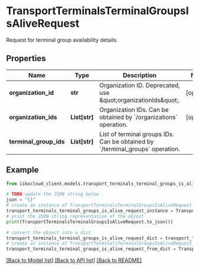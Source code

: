 # TransportTerminalsTerminalGroupsIsAliveRequest

Request for terminal group availability details.

## Properties

Name | Type | Description | Notes
------------ | ------------- | ------------- | -------------
**organization_id** | **str** | Organization ID. Deprecated, use \&quot;organizationIds\&quot;. | [optional] 
**organization_ids** | **List[str]** |  Organization IDs.     Can be obtained by &#x60;/organizations&#x60; operation. | [optional] 
**terminal_group_ids** | **List[str]** | List of terminal groups IDs.                 Can be obtained by &#x60;/terminal_groups&#x60; operation. | 

## Example

```python
from iikocloud_client.models.transport_terminals_terminal_groups_is_alive_request import TransportTerminalsTerminalGroupsIsAliveRequest

# TODO update the JSON string below
json = "{}"
# create an instance of TransportTerminalsTerminalGroupsIsAliveRequest from a JSON string
transport_terminals_terminal_groups_is_alive_request_instance = TransportTerminalsTerminalGroupsIsAliveRequest.from_json(json)
# print the JSON string representation of the object
print(TransportTerminalsTerminalGroupsIsAliveRequest.to_json())

# convert the object into a dict
transport_terminals_terminal_groups_is_alive_request_dict = transport_terminals_terminal_groups_is_alive_request_instance.to_dict()
# create an instance of TransportTerminalsTerminalGroupsIsAliveRequest from a dict
transport_terminals_terminal_groups_is_alive_request_from_dict = TransportTerminalsTerminalGroupsIsAliveRequest.from_dict(transport_terminals_terminal_groups_is_alive_request_dict)
```
[[Back to Model list]](../README.md#documentation-for-models) [[Back to API list]](../README.md#documentation-for-api-endpoints) [[Back to README]](../README.md)


